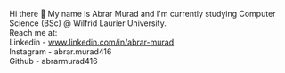 Hi there 🚀
My name is Abrar Murad and I'm currently studying Computer Science (BSc) @ Wilfrid Laurier University. <br />
Reach me at: <br />
Linkedin - www.linkedin.com/in/abrar-murad <br />
Instagram - abrar.murad416 <br />
Github - abrarmurad416 <br />



<!--
**abrarmurad416/abrarmurad416** is a ✨ _special_ ✨ repository because its `README.md` (this file) appears on your GitHub profile.

Here are some ideas to get you started:

- 🔭 I’m currently working on ...
- 🌱 I’m currently learning ...
- 👯 I’m looking to collaborate on ...
- 🤔 I’m looking for help with ...
- 💬 Ask me about ...
- 📫 How to reach me: ...
- 😄 Pronouns: ...
- ⚡ Fun fact: ...
-->
